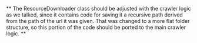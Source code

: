 ** The ResourceDownloader class should be adjusted with the crawler logic as we talked, since it contains code for saving it a recursive path derived from the path of the url it was given. That was changed to a more flat folder structure, so this portion of the code should be ported to the main crawler logic. **
